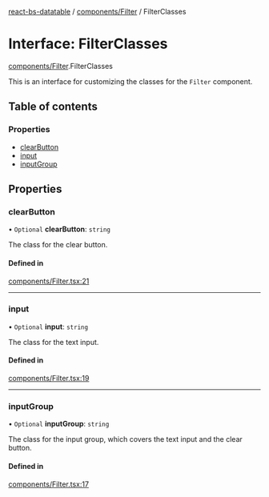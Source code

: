 [react-bs-datatable](../README.md) / [components/Filter](../modules/components_Filter.md) / FilterClasses

# Interface: FilterClasses

[components/Filter](../modules/components_Filter.md).FilterClasses

This is an interface for customizing the classes for
the `Filter` component.

## Table of contents

### Properties

- [clearButton](components_Filter.FilterClasses.md#clearbutton)
- [input](components_Filter.FilterClasses.md#input)
- [inputGroup](components_Filter.FilterClasses.md#inputgroup)

## Properties

### clearButton

• `Optional` **clearButton**: `string`

The class for the clear button.

#### Defined in

[components/Filter.tsx:21](https://github.com/imballinst/react-bs-datatable/blob/ed76c0b/src/components/Filter.tsx#L21)

___

### input

• `Optional` **input**: `string`

The class for the text input.

#### Defined in

[components/Filter.tsx:19](https://github.com/imballinst/react-bs-datatable/blob/ed76c0b/src/components/Filter.tsx#L19)

___

### inputGroup

• `Optional` **inputGroup**: `string`

The class for the input group, which covers the
text input and the clear button.

#### Defined in

[components/Filter.tsx:17](https://github.com/imballinst/react-bs-datatable/blob/ed76c0b/src/components/Filter.tsx#L17)
